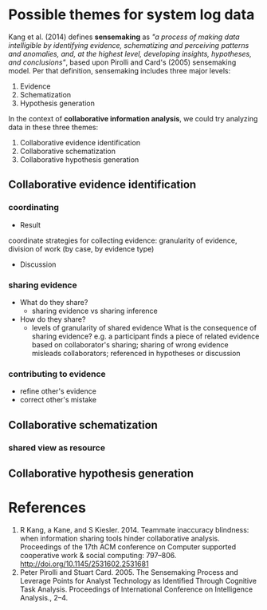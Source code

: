 <!--
This doc is to capture ideas of possible themes for log data captured by the system
Created on Jul 25
-->
# Possible themes for system log data
Kang et al. (2014) defines **sensemaking** as *"a process of making data intelligible by identifying evidence, schematizing and perceiving patterns and anomalies, and, at the highest level, developing insights, hypotheses, and conclusions"*, based upon Pirolli and Card's (2005) sensemaking model. Per that definition, sensemaking includes three major levels:

 1. Evidence
 2. Schematization
 3. Hypothesis generation


<!-- Q: How should I frame the relationship between sensemaking and information analysis?-->
In the context of **collaborative information analysis**, we could try analyzing data in these three themes:

1.  Collaborative evidence identification
2.  Collaborative schematization
3.  Collaborative hypothesis generation

## Collaborative evidence identification

### coordinating

- Result

coordinate strategies for collecting evidence: granularity of evidence, division of work (by case, by evidence type)

- Discussion

### sharing evidence

- What do they share?
	- sharing evidence vs sharing inference
- How do they share?
	- levels of granularity of shared evidence
What is the consequence of sharing evidence?
	e.g. a participant finds a piece of related evidence based on collaborator's sharing; sharing of wrong evidence misleads collaborators; referenced in hypotheses or discussion

### contributing to evidence

- refine other's evidence
- correct other's mistake



## Collaborative schematization
### shared view as resource

## Collaborative hypothesis generation

# References
1. R Kang, a Kane, and S Kiesler. 2014. Teammate inaccuracy blindness: when information sharing tools hinder collaborative analysis. Proceedings of the 17th ACM conference on Computer supported cooperative work & social computing: 797–806. http://doi.org/10.1145/2531602.2531681
2. Peter Pirolli and Stuart Card. 2005. The Sensemaking Process and Leverage Points for Analyst Technology as Identified Through Cognitive Task Analysis. Proceedings of International Conference on Intelligence Analysis., 2–4.
